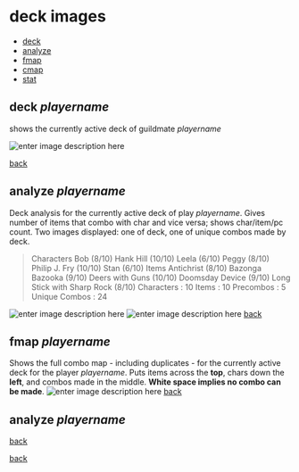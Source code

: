 # deck images<a name="top"></a>
* [deck]()
* [analyze]()
* [fmap]()
* [cmap]()
* [stat]()

## deck _playername_<a name="deck"></a>
shows the currently active deck of guildmate _playername_

![enter image description here](https://i.imgur.com/zblzoSy.png)

[back](#top)

## analyze _playername_<a name="analyze"></a>

Deck analysis for the currently active deck of play _playername_. Gives number of items that combo with char and vice versa; shows char/item/pc count. Two images displayed: one of deck, one of unique combos made by deck.
>Characters
Bob (8/10)
Hank Hill (10/10)
Leela (6/10)
Peggy (8/10)
Philip J. Fry (10/10)
Stan (6/10)
Items
Antichrist (8/10)
Bazonga Bazooka (9/10)
Deers with Guns (10/10)
Doomsday Device (9/10)
Long Stick with Sharp Rock (8/10)
Characters : 10
Items : 10
Precombos : 5
Unique Combos : 24

![enter image description here](https://i.imgur.com/tnzfbHU.png)
![enter image description here](https://i.imgur.com/OSSi7nv.png)
[back](#top)

## fmap _playername_<a name="fmap"></a>
Shows the full combo map - including duplicates - for the currently active deck for the player _playername_. Puts items across the **top**, chars down the **left**, and combos made in the middle. **White space implies no combo can be made**.
![enter image description here](https://i.imgur.com/OJxRPbf.png)
[back](#top)

## analyze _playername_<a name="analyze"></a>

[back](#top)

[back](index)
<!--stackedit_data:
eyJoaXN0b3J5IjpbNjUyMDk0MTYyLC03NDQ1Mjc4OTZdfQ==
-->